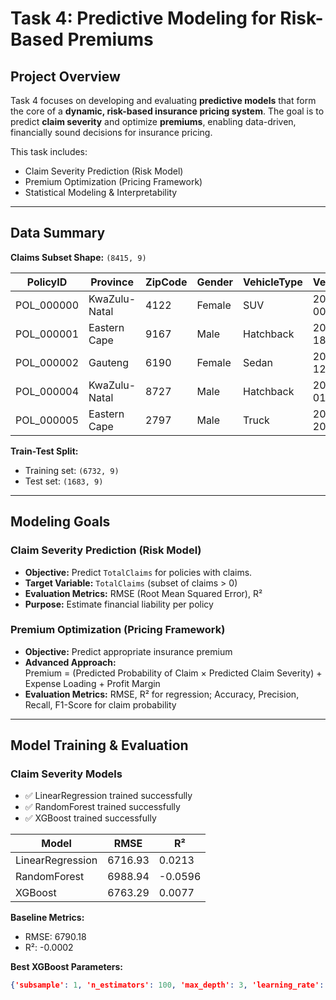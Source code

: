 # Task 4: Predictive Modeling for Risk-Based Premiums

## Project Overview
Task 4 focuses on developing and evaluating **predictive models** that form the core of a **dynamic, risk-based insurance pricing system**. The goal is to predict **claim severity** and optimize **premiums**, enabling data-driven, financially sound decisions for insurance pricing.

This task includes:
- Claim Severity Prediction (Risk Model)
- Premium Optimization (Pricing Framework)
- Statistical Modeling & Interpretability

---

## Data Summary

**Claims Subset Shape:** `(8415, 9)`

| PolicyID   | Province        | ZipCode | Gender | VehicleType | VehicleIntroDate               | CustomValueEstimate | TotalPremium  | TransactionMonth               |
|-----------|----------------|---------|--------|-------------|--------------------------------|------------------|---------------|-------------------------------|
| POL_000000 | KwaZulu-Natal   | 4122    | Female | SUV         | 2000-01-01 00:00:00           | 248845.50         | 16076.84      | 2014-02-01 00:00:00           |
| POL_000001 | Eastern Cape    | 9167    | Male   | Hatchback   | 2000-01-01 18:24:35           | 210532.78         | 19823.19      | 2014-02-01 01:22:57           |
| POL_000002 | Gauteng         | 6190    | Female | Sedan       | 2000-01-02 12:49:10           | 169778.61         | 15129.38      | 2014-02-01 02:45:54           |
| POL_000004 | KwaZulu-Natal   | 8727    | Male   | Hatchback   | 2000-01-04 01:38:21           | 162682.61         | 13500.24      | 2014-02-01 05:31:48           |
| POL_000005 | Eastern Cape    | 2797    | Male   | Truck       | 2000-01-04 20:02:57           | 241486.69         | 11442.04      | 2014-02-01 06:54:45           |

**Train-Test Split:**  
- Training set: `(6732, 9)`  
- Test set: `(1683, 9)`  

---

## Modeling Goals

### Claim Severity Prediction (Risk Model)
- **Objective:** Predict `TotalClaims` for policies with claims.
- **Target Variable:** `TotalClaims` (subset of claims > 0)
- **Evaluation Metrics:** RMSE (Root Mean Squared Error), R²
- **Purpose:** Estimate financial liability per policy

### Premium Optimization (Pricing Framework)
- **Objective:** Predict appropriate insurance premium
- **Advanced Approach:**  
  Premium = (Predicted Probability of Claim × Predicted Claim Severity) + Expense Loading + Profit Margin
- **Evaluation Metrics:** RMSE, R² for regression; Accuracy, Precision, Recall, F1-Score for claim probability

---

## Model Training & Evaluation

### Claim Severity Models
- ✅ LinearRegression trained successfully  
- ✅ RandomForest trained successfully  
- ✅ XGBoost trained successfully  

| Model               | RMSE     | R²       |
|--------------------|----------|----------|
| LinearRegression    | 6716.93 | 0.0213   |
| RandomForest        | 6988.94 | -0.0596  |
| XGBoost             | 6763.29 | 0.0077   |

**Baseline Metrics:**  
- RMSE: 6790.18  
- R²: -0.0002  

**Best XGBoost Parameters:**  
```json
{'subsample': 1, 'n_estimators': 100, 'max_depth': 3, 'learning_rate': 0.1}
